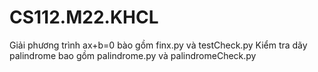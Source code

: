 # CS112.M22.KHCL
Giải phương trình ax+b=0 bào gồm finx.py và testCheck.py 
Kiểm tra dãy  palindrome bao gồm palindrome.py và palindromeCheck.py
